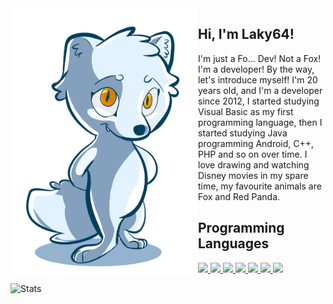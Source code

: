 <img align="left" src="https://github.com/Laky-64/Laky-64/blob/main/LakyNomidLogo.png" alt="Stats" width="300px">

## Hi, I'm Laky64!
I'm just a Fo... Dev! Not a Fox! I'm a developer! By the way, let's introduce myself!
I'm 20 years old, and I'm a developer since 2012, I started studying Visual Basic as my first programming
language, then I started studying Java programming Android, C++, PHP and so on over time.
I love drawing and watching Disney movies in my spare time, my favourite animals are
Fox and Red Panda.

<h2>Programming Languages</h2>
<p>
  <a href="https://skillicons.dev">
    <img src="https://skillicons.dev/icons?i=python" />
  </a>
  <a href="https://skillicons.dev">
    <img src="https://skillicons.dev/icons?i=go" />
  </a>
  <a href="https://skillicons.dev">
    <img src="https://skillicons.dev/icons?i=androidstudio" />
  </a>
  <a href="https://skillicons.dev">
    <img src="https://skillicons.dev/icons?i=gradle" />
  </a>
  <a href="https://skillicons.dev">
    <img src="https://skillicons.dev/icons?i=php" />
  </a>
  <a href="https://skillicons.dev">
    <img src="https://skillicons.dev/icons?i=ts" />
  </a>
  <a href="https://skillicons.dev">
    <img src="https://skillicons.dev/icons?i=js" />
  </a>
</p>
</samp>
<img src="https://github-readme-stats.vercel.app/api?username=Laky-64&show_icons=true&theme=github_dark" alt="Stats">
